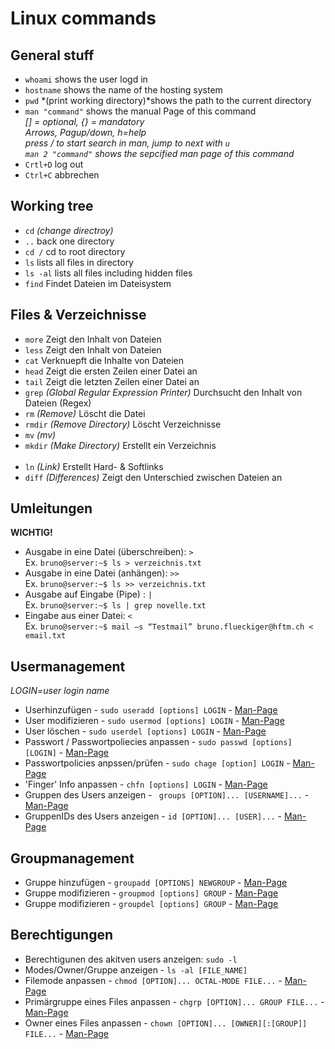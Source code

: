 # Linux commands

## General stuff
- `whoami` shows the user logd in
- `hostname` shows the name of the hosting system
- `pwd` *(print working directory)*shows the path to the current directory
- `man "command"` shows the manual Page of this command <br> 
*[] = optional, {} = mandatory* <br>
*Arrows, Pagup/down, h=help*<br>
*press / to start search in man, jump to next with `u`* <br>
*`man 2 "command"` shows the sepcified man page of this command*
- `Crtl+D` log out
- `Ctrl+C` abbrechen

## Working tree
- `cd` *(change directroy)*
- `..` back one directory
- `cd /` cd to root directory
- `ls` lists all files in directory
- `ls -al` lists all files including hidden files
- `find` Findet Dateien im Dateisystem


## Files & Verzeichnisse
- `more` Zeigt den Inhalt von Dateien
- `less` Zeigt den Inhalt von Dateien
- `cat` Verknuepft die Inhalte von Dateien
- `head` Zeigt die ersten Zeilen einer Datei an
- `tail` Zeigt die letzten Zeilen einer Datei an
- `grep` *(Global Regular Expression Printer)* Durchsucht den Inhalt von Dateien (Regex)
- `rm` *(Remove)* Löscht die Datei
- `rmdir` *(Remove Directory)* Löscht Verzeichnisse
- `mv` *(mv)*
- `mkdir` *(Make Directory)* Erstellt ein Verzeichnis
<br><br>
- `ln` *(Link)* Erstellt Hard- & Softlinks
- `diff` *(Differences)* Zeigt den Unterschied zwischen Dateien an 


## Umleitungen
**WICHTIG!**
- Ausgabe in eine Datei (überschreiben): `>` <br>
Ex. `bruno@server:~$ ls > verzeichnis.txt`
- Ausgabe in eine Datei (anhängen): `>>`<br>
Ex. `bruno@server:~$ ls >> verzeichnis.txt`
- Ausgabe auf Eingabe (Pipe) : `|`<br>
Ex. `bruno@server:~$ ls | grep novelle.txt`
- Eingabe aus einer Datei: `<`<br>
Ex. `bruno@server:~$ mail –s “Testmail” bruno.flueckiger@hftm.ch < email.txt`

## Usermanagement
*LOGIN=user login name*
- Userhinzufügen - `sudo useradd [options] LOGIN` - [Man-Page](https://man7.org/linux/man-pages/man8/useradd.8.html)
- User modifizieren - `sudo usermod [options] LOGIN` - [Man-Page](https://man7.org/linux/man-pages/man8/usermod.8.html)
- User löschen - `sudo userdel [options] LOGIN` - [Man-Page](https://man7.org/linux/man-pages/man8/userdel.8.html)
- Passwort / Passwortpoliecies anpassen - `sudo passwd [options] [LOGIN]` - [Man-Page](https://man7.org/linux/man-pages/man1/passwd.1.html)
- Passwortpolicies anpssen/prüfen - `sudo chage [option] LOGIN` - [Man-Page](https://man7.org/linux/man-pages/man1/chage.1.html)
- 'Finger' Info anpassen - `chfn [options] LOGIN` - [Man-Page](https://man7.org/linux/man-pages/man1/chfn.1.html)
- Gruppen des Users anzeigen - ` groups [OPTION]... [USERNAME]...` - [Man-Page](https://man7.org/linux/man-pages/man1/groups.1.html)
- GruppenIDs des Users anzeigen - `id [OPTION]... [USER]...` - [Man-Page](https://man7.org/linux/man-pages/man1/id.1.html)

## Groupmanagement 
- Gruppe hinzufügen - `groupadd [OPTIONS] NEWGROUP` - [Man-Page](https://man7.org/linux/man-pages/man8/groupadd.8.html)
- Gruppe modifizieren - `groupmod [options] GROUP` - [Man-Page](https://man7.org/linux/man-pages/man8/groupmod.8.html)
- Gruppe modifizieren - `groupdel [options] GROUP` - [Man-Page](https://man7.org/linux/man-pages/man8/groupdel.8.html)

## Berechtigungen
- Berechtigunen des akitven users anzeigen: `sudo -l`
- Modes/Owner/Gruppe anzeigen - `ls -al [FILE_NAME]`
- Filemode anpassen - `chmod [OPTION]... OCTAL-MODE FILE...` - [Man-Page](https://www.man7.org/linux/man-pages/man1/chmod.1.html)
- Primärgruppe eines Files anpassen - `chgrp [OPTION]... GROUP FILE...` - [Man-Page](https://man7.org/linux/man-pages/man1/chgrp.1.html)
- Owner eines Files anpassen - `chown [OPTION]... [OWNER][:[GROUP]] FILE...` - [Man-Page](https://man7.org/linux/man-pages/man1/chown.1.html)